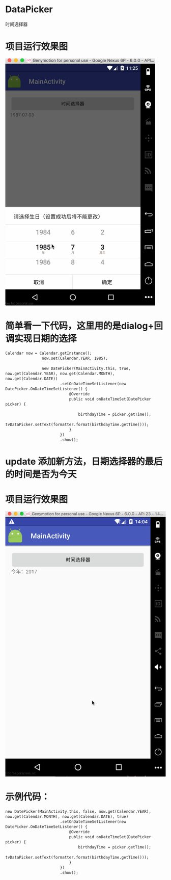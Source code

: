 # DataPicker
时间选择器

# 项目运行效果图
![项目运行效果](https://github.com/1181631922/DataPicker/blob/master/ScreenShots/datapicker.gif)

# 简单看一下代码，这里用的是dialog+回调实现日期的选择

```
Calendar now = Calendar.getInstance();
                now.set(Calendar.YEAR, 1985);

                new DatePicker(MainActivity.this, true, now.get(Calendar.YEAR), now.get(Calendar.MONTH), now.get(Calendar.DATE))
                        .setOnDateTimeSetListener(new DatePicker.OnDateTimeSetListener() {
                            @Override
                            public void onDateTimeSet(DatePicker picker) {

                                birthdayTime = picker.getTime();
                                tvDataPicker.setText(formatter.format(birthdayTime.getTime()));
                            }
                        })
                        .show();
```

# update 添加新方法，日期选择器的最后的时间是否为今天

# 项目运行效果图
![项目运行效果](https://github.com/1181631922/DataPicker/blob/master/ScreenShots/datepicker_1.gif)

# 示例代码：
```
new DatePicker(MainActivity.this, false, now.get(Calendar.YEAR), now.get(Calendar.MONTH), now.get(Calendar.DATE), true)
                        .setOnDateTimeSetListener(new DatePicker.OnDateTimeSetListener() {
                            @Override
                            public void onDateTimeSet(DatePicker picker) {
                                birthdayTime = picker.getTime();
                                tvDataPicker.setText(formatter.format(birthdayTime.getTime()));
                            }
                        })
                        .show();
```